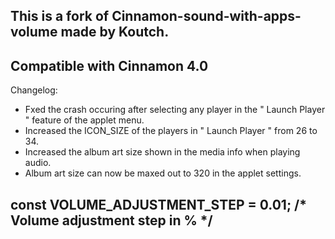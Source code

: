 ## This is a fork of Cinnamon-sound-with-apps-volume made by Koutch. ## 

## Compatible with Cinnamon 4.0 ##



Changelog:
 
- Fxed the crash occuring after selecting any player in the " Launch Player " feature of the applet menu.
- Increased the ICON_SIZE of the players in " Launch Player " from 26 to 34.
- Increased the album art size shown in the media info when playing audio.
- Album art size can now be maxed out to 320 in the applet settings. 

const VOLUME_ADJUSTMENT_STEP = 0.01; /* Volume adjustment step in % */
- 

